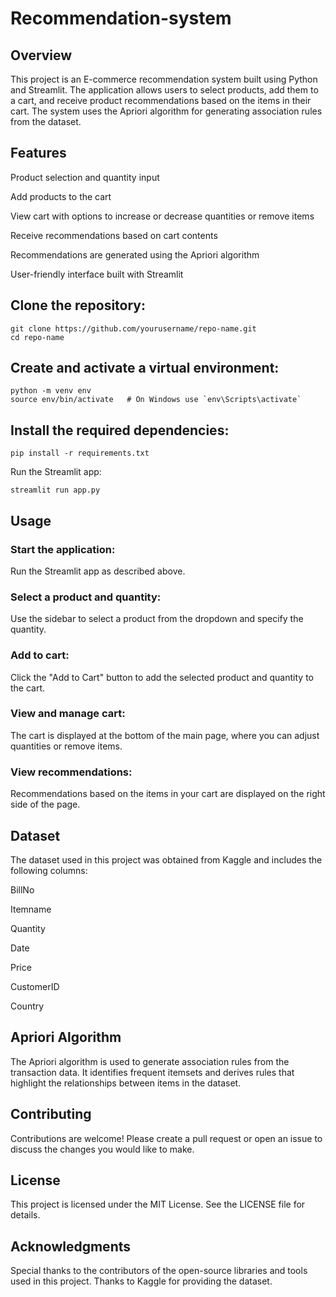 # Recommendation-system

## Overview
This project is an E-commerce recommendation system built using Python and Streamlit. The application allows users to select products, add them to a cart, and receive product recommendations based on the items in their cart. The system uses the Apriori algorithm for generating association rules from the dataset.

## Features
  Product selection and quantity input
  
  Add products to the cart
  
  View cart with options to increase or decrease quantities or remove items
  
  Receive recommendations based on cart contents
  
  Recommendations are generated using the Apriori algorithm
  
  User-friendly interface built with Streamlit

## Clone the repository:

    git clone https://github.com/yourusername/repo-name.git
    cd repo-name
    
## Create and activate a virtual environment:

    python -m venv env
    source env/bin/activate   # On Windows use `env\Scripts\activate`

## Install the required dependencies:

    pip install -r requirements.txt
    
Run the Streamlit app:

    streamlit run app.py

## Usage
### Start the application:
  Run the Streamlit app as described above.

### Select a product and quantity:
  Use the sidebar to select a product from the dropdown and specify the quantity.

### Add to cart:
  Click the "Add to Cart" button to add the selected product and quantity to the cart.

### View and manage cart:
  The cart is displayed at the bottom of the main page, where you can adjust quantities or remove items.

### View recommendations:
  Recommendations based on the items in your cart are displayed on the right side of the page.

## Dataset
The dataset used in this project was obtained from Kaggle and includes the following columns:

BillNo

Itemname

Quantity

Date

Price

CustomerID

Country

## Apriori Algorithm
The Apriori algorithm is used to generate association rules from the transaction data. It identifies frequent itemsets and derives rules that highlight the relationships between items in the dataset.

## Contributing
Contributions are welcome! Please create a pull request or open an issue to discuss the changes you would like to make.

## License
This project is licensed under the MIT License. See the LICENSE file for details.

## Acknowledgments
Special thanks to the contributors of the open-source libraries and tools used in this project.
Thanks to Kaggle for providing the dataset.
